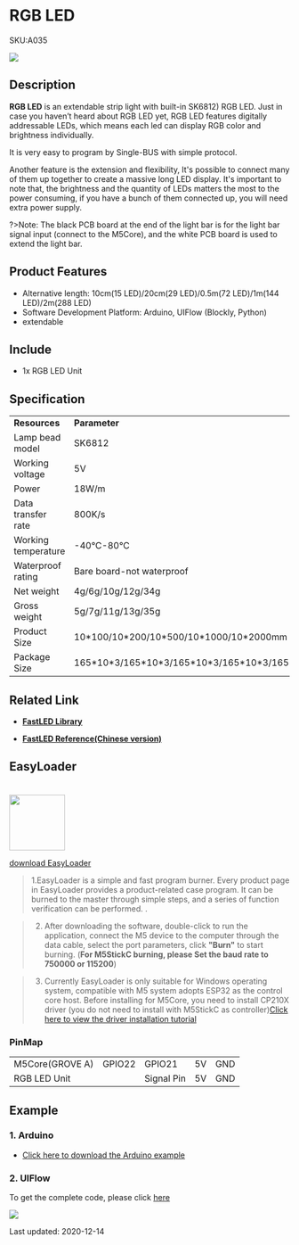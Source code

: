 # RGB LED

<el-tag effect="plain">SKU:A035</el-tag>

<div class="product_pic"><img src="assets/img/product_pics/unit/M5GO_Unit_neopixel.webp"></div>

## Description

**RGB LED** is an extendable strip light with built-in SK6812) RGB LED. Just in case you haven’t heard about RGB LED yet, RGB LED features digitally addressable LEDs, which means each led can display RGB color and brightness individually.

It is very easy to program by Single-BUS with simple protocol.

Another feature is the extension and flexibility, It's possible to connect many of them up together to create a massive long LED display. It's important to note that, the brightness and the quantity of LEDs matters the most to the power consuming, if you have a bunch of them connected up, you will need extra power supply.

?>Note: The black PCB board at the end of the light bar is for the light bar signal input (connect to the M5Core), and the white PCB board is used to extend the light bar.

## Product Features

- Alternative length: 10cm(15 LED)/20cm(29 LED)/0.5m(72 LED)/1m(144 LED)/2m(288 LED)
- Software Development Platform: Arduino, UIFlow (Blockly, Python)
- extendable

## Include

- 1x RGB LED Unit

## Specification

<table>
   <tr style="font-weight:bold">
      <td>Resources</td>
      <td>Parameter</td>
   </tr>
   <tr>
       <td>Lamp bead model</td>
       <td>SK6812</td>
    </tr>
    <tr>
       <td>Working voltage</td>
       <td>5V</td>
    </tr>
    <tr>
       <td>Power</td>
       <td>18W/m</td>
    </tr>
    <tr>
       <td>Data transfer rate</td>
       <td>800K/s</td>
    </tr>
    <tr>
       <td>Working temperature</td>
       <td>-40°C-80°C</td>
    </tr>
    <tr>
       <td>Waterproof rating</td>
       <td>Bare board-not waterproof</td>
    </tr>
   <tr>
      <td>Net weight</td>
      <td>4g/6g/10g/12g/34g</td>
   </tr>
   <tr>
      <td>Gross weight</td>
      <td>5g/7g/11g/13g/35g</td>
   </tr>
   <tr>
      <td>Product Size</td>
      <td>10*100/10*200/10*500/10*1000/10*2000mm</td>
   </tr>
   <tr>
      <td>Package Size</td>
      <td>165*10*3/165*10*3/165*10*3/165*10*3/165*10*3mm</td>
   </tr>
 </table>

## Related Link

- **[FastLED Library](https://github.com/FastLED/FastLED/wiki/Overview)**

- **[FastLED Reference(Chinese version)](http://www.taichi-maker.com/homepage/reference-index/arduino-library-index/fastled-library/)**

## EasyLoader

<img src="https://m5stack.oss-cn-shenzhen.aliyuncs.com/image/EasyLoader_logo.webp" width="100px" style="margin-top:20px">

<a href="https://m5stack.oss-cn-shenzhen.aliyuncs.com/EasyLoader/Unit/EasyLoader_NEOPIXEL.exe"><el-button type="primary">download EasyLoader</el-button></a>

>1.EasyLoader is a simple and fast program burner. Every product page in EasyLoader provides a product-related case program. It can be burned to the master through simple steps, and a series of function verification can be performed. .

>2. After downloading the software, double-click to run the application, connect the M5 device to the computer through the data cable, select the port parameters, click **"Burn"** to start burning. (**For M5StickC burning, please Set the baud rate to 750000 or 115200**)

>3. Currently EasyLoader is only suitable for Windows operating system, compatible with M5 system adopts ESP32 as the control core host. Before installing for M5Core, you need to install CP210X driver (you do not need to install with M5StickC as controller)[Click here to view the driver installation tutorial](en/related_documents/M5Burner#install-usb-driver)

### PinMap

<table>
 <tr><td>M5Core(GROVE A)</td><td>GPIO22</td><td>GPIO21</td><td>5V</td><td>GND</td></tr>
 <tr><td>RGB LED Unit</td><td> </td><td>Signal Pin</td><td>5V</td><td>GND</td></tr>
</table>


## Example

### 1. Arduino

- [Click here to download the Arduino example](https://github.com/m5stack/M5Stack/tree/master/examples/Unit/RGB_LED_SK6812/display_rainbow)

### 2. UIFlow

To get the complete code, please click [here](https://github.com/m5stack/M5-ProductExampleCodes/tree/master/Unit/NEOPIXEL/UIFlow)

<img src="assets/img/product_pics/unit/unit_example/NEOPIXEL/example_unit_neopixel_01.webp">


<el-divider content-position="right">Last updated: 2020-12-14</el-divider>

<script>

   var purchase_link = 'https://m5stack.com/collections/m5-unit/products/neopixel-rgb-leds-cable';


   anchor_search(purchase_link);
   scrollFunc();

</script>
